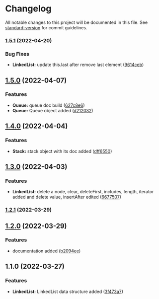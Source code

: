 # Changelog

All notable changes to this project will be documented in this file. See [standard-version](https://github.com/conventional-changelog/standard-version) for commit guidelines.

### [1.5.1](https://github.com/samavati/tsds/compare/v1.5.0...v1.5.1) (2022-04-20)


### Bug Fixes

* **LinkedList:** update this.last after remove last element ([9614ceb](https://github.com/samavati/tsds/commit/9614cebe41a941335a22844b6a6f2938048bd838))

## [1.5.0](https://github.com/samavati/tsds/compare/v1.4.0...v1.5.0) (2022-04-07)


### Features

* **Queue:** queue doc build ([627c8e6](https://github.com/samavati/tsds/commit/627c8e6622ef212636c8c22b0996d1a0d6c56318))
* **Queue:** Queue object added ([d212032](https://github.com/samavati/tsds/commit/d212032cc8ba95cf9c6dd3e0b38d21f33fd92198))

## [1.4.0](https://github.com/samavati/tsds/compare/v1.3.0...v1.4.0) (2022-04-04)


### Features

* **Stack:** stack object with its doc added ([dff6550](https://github.com/samavati/tsds/commit/dff655031cd2707f3aa93c73438f752a01d1658d))

## [1.3.0](https://github.com/samavati/tsds/compare/v1.2.1...v1.3.0) (2022-04-03)


### Features

* **LinkedList:** delete a node, clear, deleteFirst, includes, length, iterator added and delete value, insertAfter edited ([6677507](https://github.com/samavati/tsds/commit/6677507c1570e93f90cfd5fcce6f1f5ae073e1e3))

### [1.2.1](https://github.com/samavati/tsds/compare/v1.2.0...v1.2.1) (2022-03-29)

## [1.2.0](https://github.com/samavati/tsds/compare/v1.1.0...v1.2.0) (2022-03-29)


### Features

* documentation added ([b2094ee](https://github.com/samavati/tsds/commit/b2094ee934d33d2f111ef3a60441cfdaed3ae77a))

## 1.1.0 (2022-03-27)


### Features

* **LinkedList:** LinkedList data structure added ([3f473a7](https://github.com/samavati/tsds/commit/3f473a738fe177fe12c6351621c7533ef8c00551))
